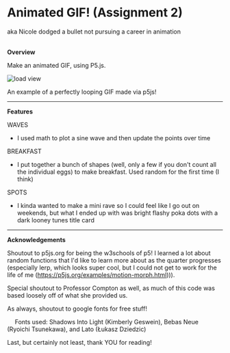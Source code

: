 Animated GIF! (Assignment 2)
===
aka Nicole dodged a bullet not pursuing a career in animation
<br>
<br>

**Overview**

Make an animated GIF, using P5.js.
<br>

![load view](https://github.com/nbaptist16/nbaptist16.github.io/blob/master/src/wavey.gif?raw=true)

An example of a perfectly looping GIF made via p5js!

<hr>


**Features**

WAVES

- I used math to plot a sine wave and then update the points over time

BREAKFAST

- I put together a bunch of shapes (well, only a few if you don't count all the individual eggs) to make breakfast. Used random for the first time (I think)

SPOTS

- I kinda wanted to make a mini rave so I could feel like I go out on weekends, but what I ended up with was bright flashy poka dots with a dark looney tunes title card

<hr>

**Acknowledgements**

Shoutout to p5js.org for being the w3schools of p5! I learned a lot about random functions that I'd like to learn more about as the quarter progresses (especially lerp, which looks super cool, but I could not get to work for the life of me (https://p5js.org/examples/motion-morph.html))).

Special shoutout to Professor Compton as well, as much of this code was based loosely off of what she provided us.


As always, shoutout to google fonts for free stuff!

&emsp; Fonts used: Shadows Into Light (Kimberly Geswein), Bebas Neue (Ryoichi Tsunekawa), and Lato (Łukasz Dziedzic)

Last, but certainly not least, thank YOU for reading!